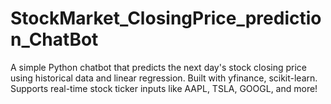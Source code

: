 # StockMarket_ClosingPrice_prediction_ChatBot
A simple Python chatbot that predicts the next day's stock closing price using historical data and linear regression. Built with yfinance, scikit-learn.
Supports real-time stock ticker inputs like AAPL, TSLA, GOOGL, and more!

